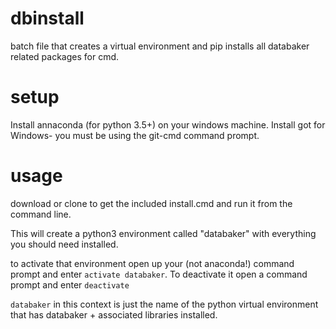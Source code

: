 # dbinstall

batch file that creates a virtual environment and pip installs all databaker related packages for cmd.

# setup

Install annaconda (for python 3.5+) on your windows machine.
Install got for Windows- you must be using the git-cmd command prompt.

# usage

download or clone to get the included install.cmd and run it from the command line. 

This will create a python3 environment called "databaker" with everything you should need installed.

to activate that environment open up your (not anaconda!) command prompt and enter `activate databaker`. To deactivate it open a command prompt and enter `deactivate`

`databaker` in this context is just the name of the python virtual environment that has databaker + associated libraries installed.
